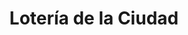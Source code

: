---
title: "Lotería de la Ciudad"
url: /ciudad-autonoma-de-buenos-aires/loteria-de-la-ciudad-avenida-raul-scalabrini-ortiz-4/
shop: Lotterie
---